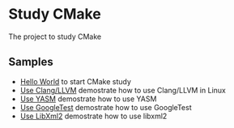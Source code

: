 # Study CMake

The project to study CMake

## Samples

- [Hello World](hello) to start CMake study
- [Use Clang/LLVM](usellvm) demostrate how to use Clang/LLVM in Linux
- [Use YASM](useyasm) demostrate how to use YASM 
- [Use GoogleTest](usegoogletest) demostrate how to use GoogleTest 
- [Use LibXml2](uselibxml2) demostrate how to use libxml2 

